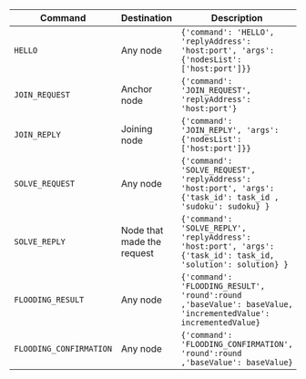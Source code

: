 | Command | Destination | Description |
| --- | --- | --- |
| `HELLO` | Any node | ```{'command': 'HELLO', 'replyAddress': 'host:port', 'args': {'nodesList': ['host:port']}}```  |
| `JOIN_REQUEST` | Anchor node | ```{'command': 'JOIN_REQUEST', 'replyAddress': 'host:port'}``` |
| `JOIN_REPLY` | Joining node | ```{'command': 'JOIN_REPLY', 'args': {'nodesList': ['host:port']}}``` |
| `SOLVE_REQUEST` | Any node | ```{'command': 'SOLVE_REQUEST', 'replyAddress': 'host:port', 'args': {'task_id': task_id , 'sudoku': sudoku} }``` |
| `SOLVE_REPLY` | Node that made the request | ```{'command': 'SOLVE_REPLY', 'replyAddress': 'host:port', 'args': {'task_id': task_id, 'solution': solution} }``` |
| `FLOODING_RESULT` | Any node | ```{'command': 'FLOODING_RESULT', 'round':round ,'baseValue': baseValue, 'incrementedValue': incrementedValue}``` |
| `FLOODING_CONFIRMATION` | Any node | ```{'command': 'FLOODING_CONFIRMATION', 'round':round ,'baseValue': baseValue}``` |